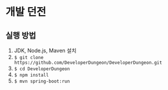 # 개발 던전

## 실행 방법
1. JDK, Node.js, Maven 설치
2. `$ git clone https://github.com/DeveloperDungeon/DeveloperDungeon.git`
3. `$ cd DeveloperDungeon`
4. `$ npm install`
5. `$ mvn spring-boot:run`